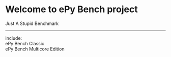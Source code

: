 Welcome to ePy Bench project
=========
Just A Stupid Benchmark<br>
<hr>
include:<br>
ePy Bench Classic <br>
ePy Bench Multicore Edition

